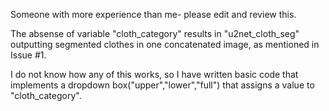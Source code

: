 Someone with more experience than me- please edit and review this.

The absense of variable "cloth_category" results in "u2net_cloth_seg" outputting segmented clothes in one concatenated image, as mentioned in Issue #1.

I do not know how any of this works, so I have written basic code that implements a dropdown box("upper","lower","full") that assigns a value to "cloth_category". 
